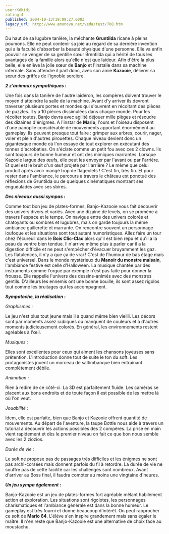 ```yaml
---
user:Kékidi
rating:4
published: 2004-10-13T19:09:27.000Z
legacy_url: http://www.emunova.net/veda/test/708.htm
---
```

Du haut de sa lugubre tanière, la méchante **Gruntilda** ricane à pleins poumons. Elle ne peut contenir sa joie au regard de sa dernière invention qui a la faculté d'absorber la beauté physique d'une personne. Elle va enfin pouvoir se venger de sa gentille sœur Brentilda qui a hérité de tous les avantages de la famille alors qu'elle n'est que laideur. Afin d'être la plus belle, elle enlève la jolie sœur de **Banjo** et l'installe dans sa machine infernale. Sans attendre il part donc, avec son amie **Kazooie**, délivrer sa sœur des griffes de l'ignoble sorcière.  

  

**_2 z'animaux sympathiques :_**  

  

Une fois dans la tanière de l'autre laideron, les compères doivent trouver le moyen d'atteindre la salle de la machine. Avant d'y arriver ils devront traverser plusieurs portes et mondes qui s'ouvrent en récoltant des pièces de puzzles. Il y a 10 pièces dissimulées dans chaque monde. Pour les récolter toutes, Banjo devra avec agilité déjouer mille pièges et résoudre des dizaines d'énigmes. A l'instar de **Mario**, l'ours et l'oiseau disposent d'une panoplie considérable de mouvements apportant énormément au gameplay. Ils peuvent presque tout faire : grimper aux arbres, courir, nager, voler et plein d'autres pirouettes. Chaque niveau devient donc un gigantesque monde où l'on essaye de tout explorer en exécutant des tonnes d'acrobaties. On s'éclate comme un petit fou avec ces 2 clowns. Ils sont toujours de bonne humeur et ont des mimiques marrantes. Lorsque Kazooie largue des œufs, elle peut les envoyer par l'avant ou par l'arrière. Et quel est le bruit d'un œuf projeté par l'arrière ? Le même que celui produit après avoir mangé trop de flageolets ! C'est fin, très fin. Et pour rester dans l'ambiance, le parcours à travers le château est ponctué des réflexions de Gruntilda ou de quelques cinématiques montrant ses engueulades avec ses sbires.  

  

**_Des niveaux aussi sympas :_**  

  

Comme tout bon jeu de plates-formes, Banjo-Kazooie vous fait découvrir des univers divers et variés. Avec une dizaine de levels, on se promène à travers l'espace et le temps. On navigue entre des univers colorés et chatoyants ou sombres et lugubres, mais on garde toujours la même ambiance guillerette et marrante. On rencontre souvent un personnage loufoque et les situations sont tout autant humoristiques. Allez faire un tour chez l'écureuil dans le **Bois Clic-Clac** alors qu'il est bien repu et qu'il a la peau du ventre bien tendue. Il n'arrive même plus à parler car il a la digestion difficile et ne peut s'empêcher d'évacuer bruyamment les gaz. Les flatulences, il n'y a que ça de vrai ! C'est de l'humour de bas étage mais c'est universel. Dans le monde mystérieux du **Manoir du monstre malsain**, l'ambiance festive est celle d'Halloween. La musique chantée par des instruments comme l'orgue par exemple n'est pas faite pour donner la frousse. Elle rappelle l'univers des dessins-animés avec des monstres gentils. D'ailleurs les ennemis ont une bonne bouille, ils sont assez rigolos tout comme les bruitages qui les accompagnent.  

  

**_Sympatoche, la réalisation :_**  

  

_Graphismes :_  

Le jeu n'est plus tout jeune mais il a quand même bien vieilli. Les décors sont par moments assez cubiques ou manquent de couleurs et à d'autres moments judicieusement colorés. En général, les environnements restent agréables à l'œil.  

_Musiques :_  

Elles sont excellentes pour ceux qui aiment les chansons joyeuses sans prétention. L'introduction donne tout de suite le ton du soft. Les protagonistes jouent un morceau de saltimbanque bien entraînant complètement débile.  

_Animation :_  

Rien à redire de ce côté-ci. La 3D est parfaitement fluide. Les caméras se placent aux bons endroits et de toute façon il est possible de les mettre là où l'on veut.  

_Jouabilité :_  

Idem, elle est parfaite, bien que Banjo et Kazooie offrent quantité de mouvements. Au départ de l'aventure, la taupe Bottle nous aide à travers un tutorial à découvrir les actions possibles des 2 compères. La prise en main vient rapidement et dès le premier niveau on fait ce que bon nous semble avec les 2 ziozios.  

_Durée de vie :_  

Le soft ne propose pas de passages très difficiles et les énigmes ne sont pas archi-corsées mais donnent parfois du fil à retordre. La durée de vie ne souffre pas de cette facilité car les challenges sont nombreux. Avant d'arriver au Boss final, il faudra compter au moins une vingtaine d'heures.  

  

**_Un jeu sympa également :_**  

  

Banjo-Kazooie est un jeu de plates-formes fort agréable mêlant habilement action et exploration. Les situations sont rigolotes, les personnages charismatiques et l'ambiance générale est dans la bonne humeur. Le gameplay est très fourni et donne beaucoup d'intérêt. On peut rapprocher ce soft de **Mario 64**. L'élève s'en inspire grandement mais sans égaler le maître. Il n'en reste que Banjo-Kazooie est une alternative de choix face au moustachu.